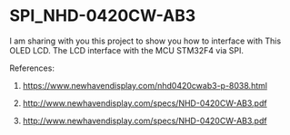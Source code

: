 # SPI_NHD-0420CW-AB3

I am sharing with you this project to show you how to interface with This OLED LCD. The LCD interface with the MCU STM32F4 via SPI. 

References:
1. https://www.newhavendisplay.com/nhd0420cwab3-p-8038.html

2. http://www.newhavendisplay.com/specs/NHD-0420CW-AB3.pdf

3. http://www.newhavendisplay.com/specs/NHD-0420CW-AB3.pdf
